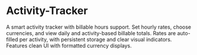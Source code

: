 # Activity-Tracker
A smart activity tracker with billable hours support. Set hourly rates, choose currencies, and view daily and activity-based billable totals. Rates are auto-filled per activity, with persistent storage and clear visual indicators. Features clean UI with formatted currency displays.
